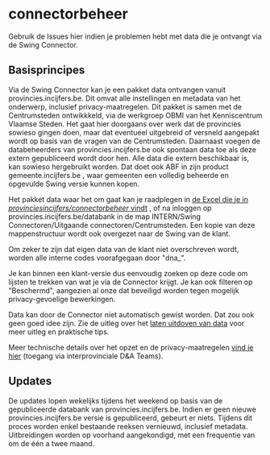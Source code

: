 # connectorbeheer

Gebruik de Issues hier indien je problemen hebt met data die je ontvangt via de Swing Connector.

## Basisprincipes

Via de Swing Connector kan je een pakket data ontvangen vanuit provincies.incijfers.be. Dit omvat alle instellingen en metadata van het onderwerp, inclusief privacy-maatregelen. Dit pakket is samen met de Centrumsteden ontwikkkeld, via de werkgroep OBMI van het Kenniscentrum Vlaamse Steden. Het gaat hier doorgaans over werk dat de provincies sowieso gingen doen, maar dat eventueel uitgebreid of versneld aangepakt wordt op basis van de vragen van de Centrumsteden. Daarnaast voegen de databeheerders van provincies.incijfers.be ook spontaan data toe als deze extern gepubliceerd wordt door hen. Alle data die extern beschikbaar is, kan sowieso hergebruikt worden. Dat doet ook ABF in zijn product gemeente.incijfers.be , waar gemeenten een volledig beheerde en opgevulde Swing versie kunnen kopen.

Het pakket data waar het om gaat kan je raadplegen in [de Excel die je in *provinciesincijfers/connectorbeheer* vindt](https://github.com/provinciesincijfers/connectorbeheer/blob/master/00_swing_connector_overzicht.xlsx) , of na inloggen op provincies.incijfers.be/databank in de map INTERN/Swing Connectoren/Uitgaande connectoren/Centrumsteden. Een kopie van deze mappenstructuur wordt ook overgezet naar de Swing van de klant.

Om zeker te zijn dat eigen data van de klant niet overschreven wordt, worden alle interne codes voorafgegaan door "dna_". 

Je kan binnen een klant-versie dus eenvoudig zoeken op deze code om lijsten te trekken van wat je via de Connector krijgt. Je kan ook filteren op "Beschermd", aangezien al onze dat beveiligd worden tegen mogelijk privacy-gevoelige bewerkingen.

Data kan door de Connector niet automatisch gewist worden. Dat zou ook geen goed idee zijn. Zie de uitleg over het [laten uitdoven van data](https://github.com/provinciesincijfers/JiveDocumentation/blob/master/01.%20Algemeen%20databeheer/Levensloop%20onderwerpen.md) voor meer uitleg en praktische tips.

Meer technische details over het opzet en de privacy-maatregelen [vind je hier](https://teams.microsoft.com/l/file/22F2D090-619A-4E49-88CC-8482149A8004?tenantId=abeeed50-ea7b-4008-b0e5-d27f624bf85e&fileType=pdf&objectUrl=https%3A%2F%2Fvlbr.sharepoint.com%2Fteams%2FDA-Interprovincialewerking%2FGedeelde%20documenten%2FGeneral%2FABF%2Fafspraken%20en%20verslagen%2F20181109%20-%20swing%20connector%20en%20webservices.pdf&baseUrl=https%3A%2F%2Fvlbr.sharepoint.com%2Fteams%2FDA-Interprovincialewerking&serviceName=teams&threadId=19:c4098e9ac4e540f99d6f626ed467eaa0@thread.tacv2&groupId=affb505a-9c02-40a9-a491-9b2e3ac774a6) (toegang via interprovinciale D&A Teams).

## Updates

De updates lopen wekelijks tijdens het weekend op basis van de gepubliceerde databank van provincies.incijfers.be. Indien er geen nieuwe provincies.incijfers.be versie is gepubliceerd, gebeurt er niets. Tijdens dit proces worden enkel bestaande reeksen vernieuwd, inclusief metadata. 
Uitbreidingen worden op voorhand aangekondigd, met een frequentie van om de één a twee maand.
